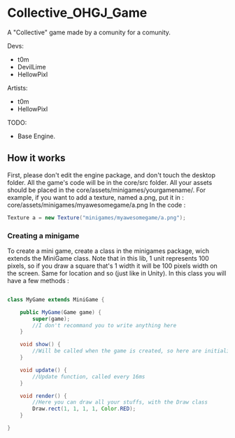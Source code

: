 # Collective_OHGJ_Game
A "Collective" game made by a comunity for a comunity.

Devs:
  - t0m
  - DevilLime
  - HellowPixl
  
Artists:
  - t0m
  - HellowPixl
  


TODO:
  - Base Engine.


## How it works

First, please don't edit the engine package, and don't touch the desktop folder. All the game's code will be in the core/src folder.
All your assets should be placed in the core/assets/minigames/yourgamename/.
For example, if you want to add a texture, named a.png, put it in : core/assets/minigames/myawesomegame/a.png
In the code :
```java
Texture a = new Texture("minigames/myawesomegame/a.png");
```

### Creating a minigame
To create a mini game, create a class in the minigames package, wich extends the MiniGame class.
Note that in this lib, 1 unit represents 100 pixels, so if you draw a square that's 1 width it will be 100 pixels width on the screen. Same for location and so (just like in Unity).
In this class you will have a few methods :
```java

class MyGame extends MiniGame {

    public MyGame(Game game) {
        super(game);
        //I don't recommand you to write anything here
    }

    void show() {
        //Will be called when the game is created, so here are initialization stuffs, like object creation and so.
    }

    void update() {
        //Update function, called every 16ms
    }

    void render() {
        //Here you can draw all your stuffs, with the Draw class
        Draw.rect(1, 1, 1, 1, Color.RED);
    }

}

```


